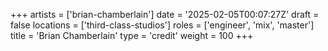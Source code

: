+++
artists = ['brian-chamberlain']
date = '2025-02-05T00:07:27Z'
draft = false
locations = ['third-class-studios']
roles = ['engineer', 'mix', 'master']
title = 'Brian Chamberlain'
type = 'credit'
weight = 100
+++
